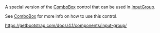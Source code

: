 A special version of the [ComboBox](/docs/controls/bootstrap4/ComboBox/{branch}) control that can be used in [InputGroup](/docs/controls/bootstrap4/InputGroup/{branch}).

See [ComboBox](/docs/controls/bootstrap4/ComboBox/{branch}) for more info on how to use this control.

<https://getbootstrap.com/docs/4.1/components/input-group/>
